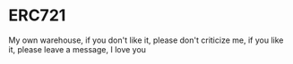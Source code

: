 # ERC721
My own warehouse, if you don't like it, please don't criticize me, if you like it, please leave a message, I love you
